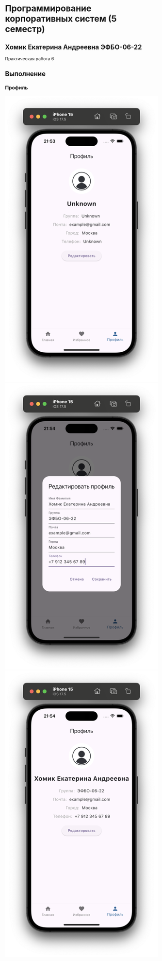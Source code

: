 # Программирование корпоративных систем (5 семестр)

## Хомик Екатерина Андреевна ЭФБО-06-22

Практическая работа 6

## Выполнение

### Профиль 

![alt text](<1.До (профиль).png>) 
![alt text](<2.Редактирование (профиль).png>) 
![alt text](<3.После (профиль).png>)
